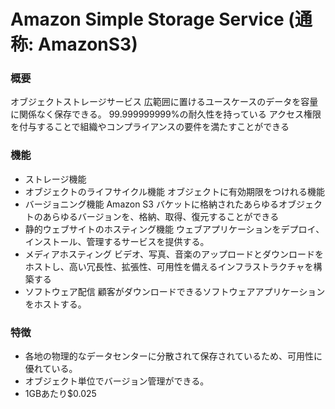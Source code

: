# Amazon Simple Storage Service (通称: AmazonS3) 

### 概要

オブジェクトストレージサービス
広範囲に置けるユースケースのデータを容量に関係なく保存できる。
99.999999999%の耐久性を持っている
アクセス権限を付与することで組織やコンプライアンスの要件を満たすことができる

### 機能
- ストレージ機能
- オブジェクトのライフサイクル機能
  オブジェクトに有効期限をつけれる機能
- バージョニング機能
  Amazon S3 バケットに格納されたあらゆるオブジェクトのあらゆるバージョンを、格納、取得、復元することができる
- 静的ウェブサイトのホスティング機能
  ウェブアプリケーションをデプロイ、インストール、管理するサービスを提供する。
- メディアホスティング
  ビデオ、写真、音楽のアップロードとダウンロードをホストし、高い冗長性、拡張性、可用性を備えるインフラストラクチャを構築する
- ソフトウェア配信
  顧客がダウンロードできるソフトウェアアプリケーションをホストする。

### 特徴
- 各地の物理的なデータセンターに分散されて保存されているため、可用性に優れている。
- オブジェクト単位でバージョン管理ができる。
- 1GBあたり$0.025

